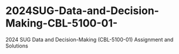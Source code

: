 # 2024SUG-Data-and-Decision-Making-CBL-5100-01-
2024 SUG Data and Decision-Making (CBL-5100-01) Assignment and Solutions

